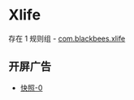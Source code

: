 # Xlife

存在 1 规则组 - [com.blackbees.xlife](/src/apps/com.blackbees.xlife.ts)

## 开屏广告

- [快照-0](https://i.gkd.li/import/13359460)
